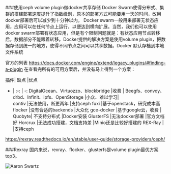 ###使用ceph volume plugin做docker共享存储
Docker Swarm使得分布式、集群的搭建部署速度提升了指数级别，原本的部署方式可能要用一天的时间，改用docker部署后可以减少到十分钟以内。
Docker swarm一般用来部署无状态应用，应用可以在任何节点上运行，以便达到横向扩展。当然，我们也可以使用docker swarm部署有状态应用，但是有个限制问题就是：有状态应用节点转移后，数据部分不能跟着转移。Docker提供的解决方案是使用volume plugin，把数据存储到统一的地方，使得不同节点之间可以共享数据。Docker 默认存档到本地文件系统

官方的列表
https://docs.docker.com/engine/extend/legacy_plugins/#finding-a-plugin
在查看完所有的可用方案后，并没有马上得到一个方案：

 

插件|	缺点	|优点
- | :-: | -: 
DigitalOcean、Virtuozzo、blockbridge	|收费	|
Beegfs、convoy、drbd、Infinit、ipfs、OpenStorage	|小众、难以学习|	
contiv	|无法使用，断更两年	|支持ceph
fuxi	|基于openstack，研究成本高	
flocker	|没有合适的backends	|大众化
gce-docker	|基于google云，收费	|
Quobyte|	不支持分布式	|Docker安装
GlusterFS	|无法docker部署	|官方文档好
Horcrux	|无法成功搭建，文档支持差	|Minio还是比较好搭建的
REX-Ray	|	|支持ceph

https://rexray.readthedocs.io/en/stable/user-guide/storage-providers/ceph/

###Rexray
国内来说，rexray、flocker、glusterfs是volume plugin最优方案top3。

![Aaron Swartz](图片1.png)